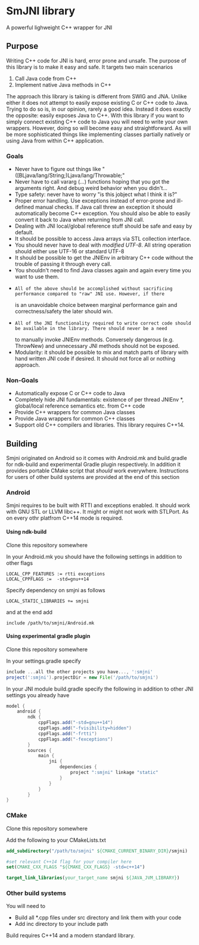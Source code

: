 # SmJNI library #

A powerful lighweight C++ wrapper for JNI

## Purpose

Writing C++ code for JNI is hard, error prone and unsafe. The purpose of this library is to make it easy and safe.
It targets two main scenarios

1. Call Java code from C++
2. Implement native Java methods in C++

The approach this library is taking is different from SWIG and JNA. Unlike either it does not attempt to easily
expose existing C or C++ code to Java. Trying to do so is, in our opinion, rarely a good idea. Instead it does
exactly the opposite: easily exposes Java to C++.
With this library if you want to simply connect existing C++ code to Java you will need to write your own wrappers.
However, doing so will become easy and straightforward. As will be more sophisticated things like implementing
classes partially natively or using Java from within C++ application.

### Goals

*    Never have to figure out things like "([BLjava/lang/String;)Ljava/lang/Throwable;"
*    Never have to call vararg (...) functions hoping that you got the arguments right. And debug weird behavior when you didn't...
*    Type safety: never have to worry "is this jobject what I think it is?"
*    Proper error handling. Use exceptions instead of error-prone and ill-defined manual checks.
     If Java call threw an exception it should automatically become C++ exception. You should also be able to easily
     convert it back to Java when returning from JNI call. 
*    Dealing with JNI local/global reference stuff should be safe and easy by default. 
*    It should be possible to access Java arrays via STL collection interface. 
*    You should never have to deal with *modified UTF-8*. All string operation should either use UTF-16 or standard UTF-8
*    It should be possible to get the JNIEnv in arbitrary C++ code without the trouble of passing it through every call.
*    You shouldn't need to find Java classes again and again every time you want to use them.
*     All of the above should be accomplished without sacrificing performance compared to "raw" JNI use. However, if there
     is an unavoidable choice between marginal performance gain and correctness/safety the later should win.
*     All of the JNI functionality required to write correct code should be available in the library. There should never be a need
     to manually invoke JNIEnv methods. Conversely dangerous (e.g. ThrowNew) and unnecessary JNI methods should not
     be exposed.
*    Modularity: it should be possible to mix and match parts of library with hand written JNI code if desired. It should not
     force all or nothing approach.

### Non-Goals

*    Automatically expose C or C++ code to Java
*    Completely hide JNI fundamentals: existence of per thread JNIEnv *, global/local reference semantics etc. from C++ code
*    Provide C++ wrappers for common Java classes
*    Provide Java wrappers for common C++ classes
*    Support old C++ compilers and libraries. This library requires C++14. 

## Building

Smjni originated on Android so it comes with Android.mk and build.gradle for ndk-build and experimental Gradle plugin respectively.
In addition it provides portable CMake script that *should* work everywhere.
Instructions for users of other build systems are provided at the end of this section

### Android 

Smjni requires to be built with RTTI and exceptions enabled. It should work with GNU STL or  LLVM libc++. It might or might not work with STLPort. 
As on every othr platfrom C++14 mode is required.

#### Using ndk-build

Clone this repository somewhere

In your Android.mk you should have the following settings in addition to other flags

```make
LOCAL_CPP_FEATURES := rtti exceptions
LOCAL_CPPFLAGS :=  -std=gnu++14
```

Specify dependency on smjni as follows
```make
LOCAL_STATIC_LIBRARIES += smjni
```

and at the end add 
```make
include /path/to/smjni/Android.mk
```

#### Using experimental gradle plugin

Clone this repository somewhere

In your settings.gradle specify

```groovy
include ...all the other projects you have..., ':smjni'
project(':smjni').projectDir = new File('/path/to/smjni')
```

In your JNI module build.gradle specify the following in addition to other JNI settings you already have

```groovy
model {
    android {
        ndk {
            cppFlags.add("-std=gnu++14")
            cppFlags.add("-fvisibility=hidden")
            cppFlags.add("-frtti")
            cppFlags.add("-fexceptions")
        }
        sources {
            main {
                jni {
                    dependencies {
                        project ":smjni" linkage "static"
                    }
                }
            }
        }
}
```

### CMake

Clone this repository somewhere

Add the following to your CMakeLists.txt

```cmake
add_subdirectory("/path/to/smjni" ${CMAKE_CURRENT_BINARY_DIR}/smjni)

#set relevant C++14 flag for your compiler here
set(CMAKE_CXX_FLAGS "${CMAKE_CXX_FLAGS} -std=c++14")

target_link_libraries(your_target_name smjni ${JAVA_JVM_LIBRARY})
```

### Other build systems

You will need to 

* Build all *.cpp files under src directory and link them with your code
* Add inc directory to your include path

Build requires C++14 and a modern standard library.

